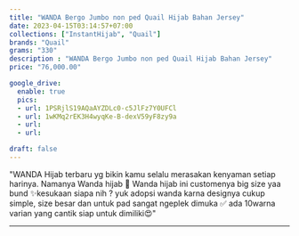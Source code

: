 ```yaml
---
title: "WANDA Bergo Jumbo non ped Quail Hijab Bahan Jersey"
date: 2023-04-15T03:14:57+07:00
collections: ["InstantHijab", "Quail"]
brands: "Quail"
grams: "330"
description : "WANDA Bergo Jumbo non ped Quail Hijab Bahan Jersey"
price: "76,000.00"

google_drive:
  enable: true
  pics:
  - url: 1PSRjlS19AQaAYZDLc0-c5JlFz7Y0UFCl
  - url: 1wKMq2rEK3H4wyqKe-B-dexV59yF8zy9a
  - url: 
  - url: 

draft: false
---
```


"WANDA
Hijab terbaru yg bikin kamu selalu merasakan kenyaman setiap harinya. Namanya Wanda hijab 🥰 Wanda hijab ini customenya big size yaa bund ✨kesukaan siapa nih ? yuk adopsi wanda karna designya cukup simple, size besar dan untuk pad sangat ngeplek dimuka ✅ ada 10warna varian yang cantik siap untuk dimiliki😍"

---    
 


